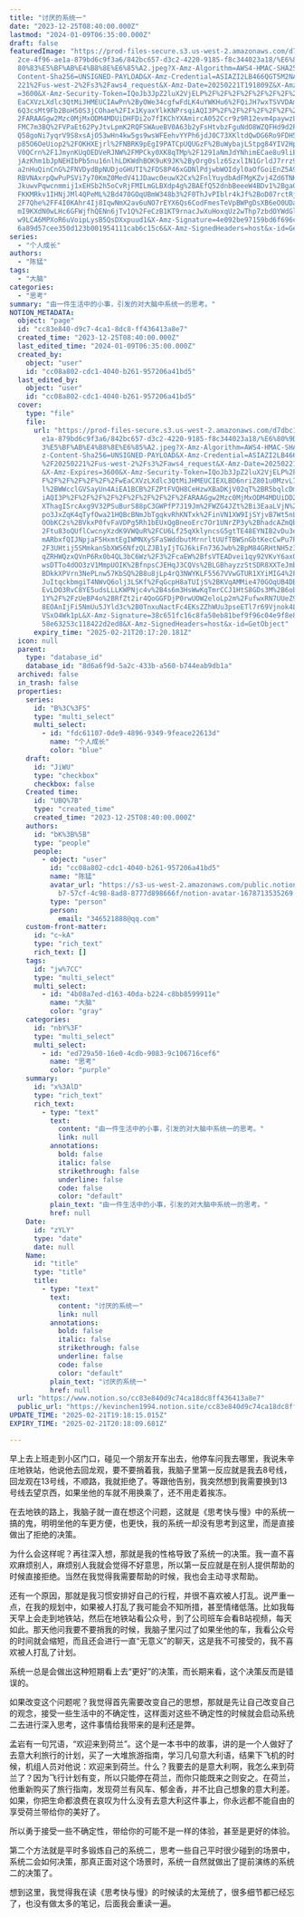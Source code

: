```yaml
---
title: "讨厌的系统一"
date: "2023-12-25T08:40:00.000Z"
lastmod: "2024-01-09T06:35:00.000Z"
draft: false
featuredImage: "https://prod-files-secure.s3.us-west-2.amazonaws.com/d7dbc101-8\
  2ce-4f96-ae1a-879bd6c9f3a6/842bc657-d3c2-4220-9185-f8c344023a18/%E6%80%9D%E8%\
  80%83%E5%BF%AB%E4%B8%8E%E6%85%A2.jpeg?X-Amz-Algorithm=AWS4-HMAC-SHA256&X-Amz-\
  Content-Sha256=UNSIGNED-PAYLOAD&X-Amz-Credential=ASIAZI2LB466QGT5M2NA%2F20250\
  221%2Fus-west-2%2Fs3%2Faws4_request&X-Amz-Date=20250221T191809Z&X-Amz-Expires\
  =3600&X-Amz-Security-Token=IQoJb3JpZ2luX2VjELP%2F%2F%2F%2F%2F%2F%2F%2F%2F%2Fw\
  EaCXVzLXdlc3QtMiJHMEUCIAwPn%2ByOWe34cgfwFdLK4uYWKHu6%2FQiJH7wxTSVVDAmfAiEA0EA\
  6Q3csMt9Fb2BoH50S3jCOhae%2FIx1KyaxYlkKNPrsqiAQI3P%2F%2F%2F%2F%2F%2F%2F%2F%2F%\
  2FARAAGgw2Mzc0MjMxODM4MDUiDHFDi2o7fIKChYXAmircA052Ccr9z9R12evm4paywzLIZWup6Nc\
  FMC7m3BQ%2FVPaEt62PyJtvLpmK2RQFSWAueBV0A63b2yFsHtvbzFguNdO8WZQFHd9d2PJuOAc%2B\
  Q58goNi7yqrV9S8xsAjO53wHn4kw5gs9wsWFEehvYYPh6jdJ0C73XKltdQwDG6Ro9FDH5tUh2rA32\
  p85O6OeUiop2%2FOKHXEjrl%2FNBRK9pEgI9PATCpUQUGzF%2BuWybajLStpg84YIV2HpVnAFwCHW\
  V0QCrn%2F1JmynKUqOEDVeRJNW%2FMPCky0XK8qTMp%2F1291aNmJdYNhimECae8u9liE5Fl8xqTh\
  jAzKhm1bJpNEHIbPb5nu16nlhLDKWdhBOK9uK9JK%2ByOrg0slz6SzxlIN1GrldJ7rrz99xWZ6Y2N\
  a2nHuQinCnG%2FNVDydBpNUDjoGHUTI%2FDS8P46xGDNlPdjwbWOIdyl0aOfGoiEnZ5A9eJVinZMk\
  RBVNAxrpQwPuPSVi7y70KmZ0MedV41JDawc0euwX2Cx%2FnlYuydbAdFMgKZvj4Zd6TNK1QcooNSf\
  JkuwvPqwcnmmij1xEHSb2h5oCvRjFMILmGLBXdp4g%2BAEfQ52dnbBeeeW4BDv1%2Bga0%2BEAhm6\
  FKKMRkv1IHNjJMl4QPeML%2Bd470GOqUBmW348b3%2F0ThJvPIblr4kJf%2BoD07rctRjmwPkbpL%\
  2F7Qhe%2FF4I0KAhr4Ij8IqwNmX2av6uNO7rEYX6Qs6CodFmesTeVpBWPgDsXB6eO0UDatssy8XUD\
  mI9KXdN0wLHc6GFWjfhQENn6jTv1Q%2FeCzB1KT9rnacJwXuHoxqUz2wThp7zbdOYWdGloBOd3yP5\
  w9LCA6MPXoR6uVoipLysB5QsDXxpuud1&X-Amz-Signature=4e092be97159bd6f696c378f1c3f\
  6a89d57cee350d123b001954111cab6c15c6&X-Amz-SignedHeaders=host&x-id=GetObject"
series:
  - "个人成长"
authors:
  - "陈猛"
tags:
  - "大脑"
categories:
  - "思考"
summary: "由一件生活中的小事，引发的对大脑中系统一的思考。"
NOTION_METADATA:
  object: "page"
  id: "cc83e840-d9c7-4ca1-8dc8-ff436413a8e7"
  created_time: "2023-12-25T08:40:00.000Z"
  last_edited_time: "2024-01-09T06:35:00.000Z"
  created_by:
    object: "user"
    id: "cc08a802-cdc1-4040-b261-957206a41bd5"
  last_edited_by:
    object: "user"
    id: "cc08a802-cdc1-4040-b261-957206a41bd5"
  cover:
    type: "file"
    file:
      url: "https://prod-files-secure.s3.us-west-2.amazonaws.com/d7dbc101-82ce-4f96-a\
        e1a-879bd6c9f3a6/842bc657-d3c2-4220-9185-f8c344023a18/%E6%80%9D%E8%80%8\
        3%E5%BF%AB%E4%B8%8E%E6%85%A2.jpeg?X-Amz-Algorithm=AWS4-HMAC-SHA256&X-Am\
        z-Content-Sha256=UNSIGNED-PAYLOAD&X-Amz-Credential=ASIAZI2LB466VL2H4I7F\
        %2F20250221%2Fus-west-2%2Fs3%2Faws4_request&X-Amz-Date=20250221T191720Z\
        &X-Amz-Expires=3600&X-Amz-Security-Token=IQoJb3JpZ2luX2VjELP%2F%2F%2F%2\
        F%2F%2F%2F%2F%2F%2FwEaCXVzLXdlc3QtMiJHMEUCIEXLBD6nriZ801u0MzvL7SM2MJStE\
        l%2BWWcclGVSayUn4AiEA1BCB%2FZPtFVQH8CeHzwXBaDKjV02qT%2BR5bqlcDmxE%2FkMq\
        iAQI3P%2F%2F%2F%2F%2F%2F%2F%2F%2F%2FARAAGgw2Mzc0MjMxODM4MDUiDD2Ocjhwc2Q\
        XThagISrcAxg9V32PSuBurS88pC3GWPfP7J19Jm%2FWZG4JZt%2Bi3EaaLVjN%2BqsUtgDN\
        po3JxZqK4qTyfOwa21HQBcBNmJbTgqkvRhKNTxk%2FinVN1XW9IjSYjvB7Wt5nLmSznGg1S\
        OObKC2s%2BVkxP0fvFaVDPg5Rh1bEUxQgBneoErc7Or1UNrZP3y%2BhadcAZmQb2D86Wxe%\
        2Ftu83oQUflCwcnyXzdK9VWQuR%2FCU6Lf25qXklyncsG5gtTE48EYNIB2vDu3eVoBGa6Gg\
        mARbxfQIJNpjaF5HxmtEgIWMNXySFaSWddbutMrnrltUUfTBWSnGbtKecCwPu7PuDQVW3l%\
        2F3UHtij5SMmkanSbXWS6NfzQLZJB1yIjTGJ6kiFn736Jwb%2BpM84GRHtNH5z3MhvLfhea\
        qZRHWQzxQVnP6Rx0b4QL3bC6Wz%2F3%2FcaEW%2BfsVTEADvei1qy92VKvY6ax0Olksq%2F\
        wsDTTo4dOO3zV1MmpUOIK%2BfnpsCJEHqJ3CQVs%2BLGBhayzzStSDR8XXTeJmbzZEcLbmi\
        BDkkXPVrn3NePLnw57KbSQ%2B8u8jLp4rQ3NWYKLF5567VVwGTUR1XYiMIG4%2FWcvSx%2F\
        JuItqckbmgiT4NWvQ6olj3LSKf%2FqGcpH8aTUIjS%2BKVqAMMie470GOqUB4DB4VKkqjyr\
        EvLDO3RvC8YE5udsLLLKWPNjc4v%2B4s6m3HsWwKqTmrCCJ1HtS8GDs3M%2B6obeVOAnrtI\
        1Y%2F%2FzUeBP4o%2BRfZt2ir4QoGGFDjP0rwUOW2eloLp2m%2FufwxRN7UUeZ9RZ4DNSHL\
        8EOAnIjFi5NmUu5JYld3c%2B0TnxuNactFc4EKsZZhWUu3pseETl7r69Vjnok4LYsNF7vtp\
        VSxO4Wk1pL&X-Amz-Signature=38c651fc16c8fa50eb81bef9f96c04e9f8e855c32eae\
        58e63253c118422d2ed8&X-Amz-SignedHeaders=host&x-id=GetObject"
      expiry_time: "2025-02-21T20:17:20.181Z"
  icon: null
  parent:
    type: "database_id"
    database_id: "8d6a6f9d-5a2c-433b-a560-b744eab9db1a"
  archived: false
  in_trash: false
  properties:
    series:
      id: "B%3C%3FS"
      type: "multi_select"
      multi_select:
        - id: "fdc61107-0de9-4896-9349-9feace22613d"
          name: "个人成长"
          color: "blue"
    draft:
      id: "JiWU"
      type: "checkbox"
      checkbox: false
    Created time:
      id: "UBQ%7B"
      type: "created_time"
      created_time: "2023-12-25T08:40:00.000Z"
    authors:
      id: "bK%3B%5B"
      type: "people"
      people:
        - object: "user"
          id: "cc08a802-cdc1-4040-b261-957206a41bd5"
          name: "陈猛"
          avatar_url: "https://s3-us-west-2.amazonaws.com/public.notion-static.com/775523\
            b7-57cf-4c98-8ad8-8777d898666f/notion-avatar-1678713535269.png"
          type: "person"
          person:
            email: "346521888@qq.com"
    custom-front-matter:
      id: "c~kA"
      type: "rich_text"
      rich_text: []
    tags:
      id: "jw%7CC"
      type: "multi_select"
      multi_select:
        - id: "4b08a7ed-d163-40da-b224-c8bb8599911e"
          name: "大脑"
          color: "gray"
    categories:
      id: "nbY%3F"
      type: "multi_select"
      multi_select:
        - id: "ed729a50-16e0-4cdb-9083-9c106716cef6"
          name: "思考"
          color: "purple"
    summary:
      id: "x%3AlD"
      type: "rich_text"
      rich_text:
        - type: "text"
          text:
            content: "由一件生活中的小事，引发的对大脑中系统一的思考。"
            link: null
          annotations:
            bold: false
            italic: false
            strikethrough: false
            underline: false
            code: false
            color: "default"
          plain_text: "由一件生活中的小事，引发的对大脑中系统一的思考。"
          href: null
    Date:
      id: "zYLY"
      type: "date"
      date: null
    Name:
      id: "title"
      type: "title"
      title:
        - type: "text"
          text:
            content: "讨厌的系统一"
            link: null
          annotations:
            bold: false
            italic: false
            strikethrough: false
            underline: false
            code: false
            color: "default"
          plain_text: "讨厌的系统一"
          href: null
  url: "https://www.notion.so/cc83e840d9c74ca18dc8ff436413a8e7"
  public_url: "https://kevinchen1994.notion.site/cc83e840d9c74ca18dc8ff436413a8e7"
UPDATE_TIME: "2025-02-21T19:18:15.015Z"
EXPIRY_TIME: "2025-02-21T20:18:09.681Z"

---
```

<link rel="stylesheet" href="https://cdn.jsdelivr.net/npm/katex@0.16.2/dist/katex.min.css" integrity="sha384-bYdxxUwYipFNohQlHt0bjN/LCpueqWz13HufFEV1SUatKs1cm4L6fFgCi1jT643X" crossorigin="anonymous">


早上去上班走到小区门口，碰见一个朋友开车出去，他停车问我去哪里，我说朱辛庄地铁站，他说他去回龙观，要不要捎着我，我脑子里第一反应就是我去8号线，回龙观在13号线，不顺路，我就拒绝了。等跟他告别，我突然想到我需要换到13号线去望京西，如果坐他的车就不用换乘了，还不用走着挨冻。


在去地铁的路上，我脑子就一直在想这个问题，这就是《思考快与慢》中的系统一搞的鬼，明明坐他的车更方便，也更快，我的系统一却没有思考到这里，而是直接做出了拒绝的决策。


为什么会这样呢？再往深入想，那就是我的性格导致了系统一的决策。我一直不喜欢麻烦别人，麻烦别人我就会觉得不好意思，所以第一反应就是在别人提供帮助的时候直接拒绝。当然在我觉得我需要帮助的时候，我也会主动寻求帮助。


还有一个原因，那就是我习惯安排好自己的行程，并很不喜欢被人打乱。说严重一点，在我的规划中，如果被人打乱了我可能会不知所措，甚至情绪低落。比如我每天早上会走到地铁站，然后在地铁站看公众号，到了公司班车会看B站视频，每天如此。那天他问我要不要捎我的时候，我脑子里闪过了如果坐他的车，我看公众号的时间就会缩短，而且还会进行一直“无意义”的聊天，这是我不可接受的，我不喜欢被人打乱了计划。


系统一总是会做出这种短期看上去“更好”的决策，而长期来看，这个决策反而是错误的。


如果改变这个问题呢？我觉得首先需要改变自己的思想，那就是先让自己改变自己的观念，接受一些生活中的不确定性，这样面对这些不确定性的时候就会启动系统二去进行深入思考，这件事情给我带来的是利还是弊。


孟岩有一句咒语，“欢迎来到荷兰”。这个是一本书中的故事，讲的是一个人做好了去意大利旅行的计划，买了一大堆旅游指南，学习几句意大利语，结果下飞机的时候，机组人员对他说：欢迎来到荷兰。什么？我要去的是意大利啊，我怎么来到荷兰了？因为飞行计划有变，所以只能停在荷兰，而你只能既来之则安之。在荷兰，他重新购买了旅行指南，发现荷兰有风车、郁金香，并不比自己想象的意大利差。如果，你把生命都浪费在哀叹为什么没有去意大利这件事上，你永远都不能自由的享受荷兰带给你的美好了。


所以勇于接受一些不确定性，带给你的可能不是一样的体验，甚至是更好的体验。


第二个方法就是平时多锻炼自己的系统二，思考一些自己平时很少碰到的场景中，系统二会如何决策，那真正面对这个场景时，系统一自然就做出了提前演练的系统二的决策了。


想到这里，我觉得我在读《思考快与慢》的时候读的太笼统了，很多细节都已经忘了，也没有做太多的笔记，后面我会重读一遍。

